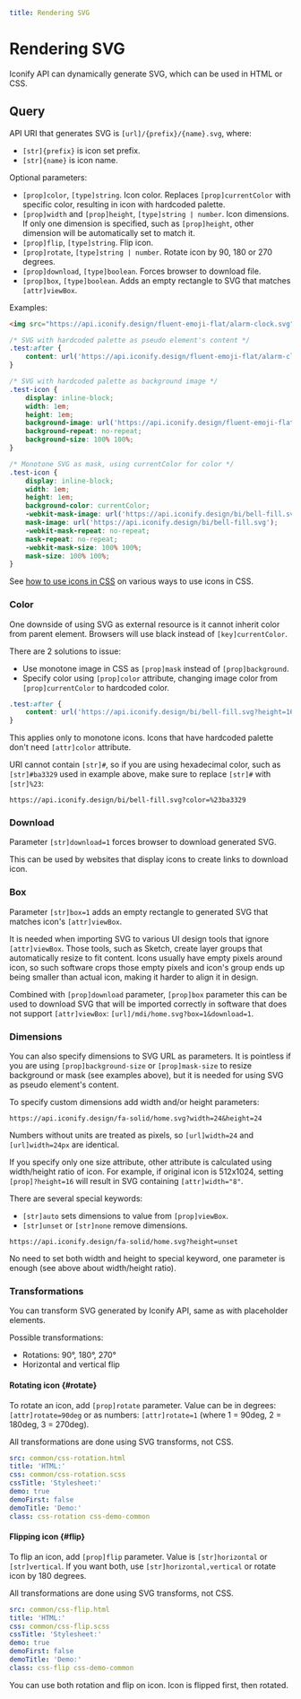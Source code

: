 ```yaml
title: Rendering SVG
```

# Rendering SVG

Iconify API can dynamically generate SVG, which can be used in HTML or CSS.

## Query

API URI that generates SVG is `[url]/{prefix}/{name}.svg`, where:

- `[str]{prefix}` is icon set prefix.
- `[str]{name}` is icon name.

Optional parameters:

- `[prop]color`, `[type]string`. Icon color. Replaces `[prop]currentColor` with specific color, resulting in icon with hardcoded palette.
- `[prop]width` and `[prop]height`, `[type]string | number`. Icon dimensions. If only one dimension is specified, such as `[prop]height`, other dimension will be automatically set to match it.
- `[prop]flip`, `[type]string`. Flip icon.
- `[prop]rotate`, `[type]string | number`. Rotate icon by 90, 180 or 270 degrees.
- `[prop]download`, `[type]boolean`. Forces browser to download file.
- `[prop]box`, `[type]boolean`. Adds an empty rectangle to SVG that matches `[attr]viewBox`.

Examples:

```html
<img src="https://api.iconify.design/fluent-emoji-flat/alarm-clock.svg" />
```

```css
/* SVG with hardcoded palette as pseudo element's content */
.test:after {
	content: url('https://api.iconify.design/fluent-emoji-flat/alarm-clock.svg?height=16');
}

/* SVG with hardcoded palette as background image */
.test-icon {
	display: inline-block;
	width: 1em;
	height: 1em;
	background-image: url('https://api.iconify.design/fluent-emoji-flat/alarm-clock.svg');
	background-repeat: no-repeat;
	background-size: 100% 100%;
}

/* Monotone SVG as mask, using currentColor for color */
.test-icon {
	display: inline-block;
	width: 1em;
	height: 1em;
	background-color: currentColor;
	-webkit-mask-image: url('https://api.iconify.design/bi/bell-fill.svg');
	mask-image: url('https://api.iconify.design/bi/bell-fill.svg');
	-webkit-mask-repeat: no-repeat;
	mask-repeat: no-repeat;
	-webkit-mask-size: 100% 100%;
	mask-size: 100% 100%;
}
```

See [how to use icons in CSS](../usage/css/index.md) on various ways to use icons in CSS.

### Color

One downside of using SVG as external resource is it cannot inherit color from parent element. Browsers will use black instead of `[key]currentColor`.

There are 2 solutions to issue:

- Use monotone image in CSS as `[prop]mask` instead of `[prop]background`.
- Specify color using `[prop]color` attribute, changing image color from `[prop]currentColor` to hardcoded color.

```css
.test:after {
	content: url('https://api.iconify.design/bi/bell-fill.svg?height=16&color=%23ba3329');
}
```

This applies only to monotone icons. Icons that have hardcoded palette don't need `[attr]color` attribute.

URI cannot contain `[str]#`, so if you are using hexadecimal color, such as `[str]#ba3329` used in example above, make sure to replace `[str]#` with `[str]%23`:

```raw
https://api.iconify.design/bi/bell-fill.svg?color=%23ba3329
```

### Download

Parameter `[str]download=1` forces browser to download generated SVG.

This can be used by websites that display icons to create links to download icon.

### Box

Parameter `[str]box=1` adds an empty rectangle to generated SVG that matches icon's `[attr]viewBox`.

It is needed when importing SVG to various UI design tools that ignore `[attr]viewBox`. Those tools, such as Sketch, create layer groups that automatically resize to fit content. Icons usually have empty pixels around icon, so such software crops those empty pixels and icon's group ends up being smaller than actual icon, making it harder to align it in design.

Combined with `[prop]download` parameter, `[prop]box` parameter this can be used to download SVG that will be imported correctly in software that does not support `[attr]viewBox`: `[url]/mdi/home.svg?box=1&download=1`.

### Dimensions

You can also specify dimensions to SVG URL as parameters. It is pointless if you are using `[prop]background-size` or `[prop]mask-size` to resize background or mask (see examples above), but it is needed for using SVG as pseudo element's content.

To specify custom dimensions add width and/or height parameters:

```raw
https://api.iconify.design/fa-solid/home.svg?width=24&height=24
```

Numbers without units are treated as pixels, so `[url]width=24` and `[url]width=24px` are identical.

If you specify only one size attribute, other attribute is calculated using width/height ratio of icon. For example, if original icon is 512x1024, setting `[prop]?height=16` will result in SVG containing `[attr]width="8"`.

There are several special keywords:

- `[str]auto` sets dimensions to value from `[prop]viewBox`.
- `[str]unset` or `[str]none` remove dimensions.

```raw
https://api.iconify.design/fa-solid/home.svg?height=unset
```

No need to set both width and height to special keyword, one parameter is enough (see above about width/height ratio).

### Transformations

You can transform SVG generated by Iconify API, same as with placeholder elements.

Possible transformations:

- Rotations: 90°, 180°, 270°
- Horizontal and vertical flip

#### Rotating icon {#rotate}

To rotate an icon, add `[prop]rotate` parameter. Value can be in degrees: `[attr]rotate=90deg` or as numbers: `[attr]rotate=1` (where 1 = 90deg, 2 = 180deg, 3 = 270deg).

All transformations are done using SVG transforms, not CSS.

```yaml
src: common/css-rotation.html
title: 'HTML:'
css: common/css-rotation.scss
cssTitle: 'Stylesheet:'
demo: true
demoFirst: false
demoTitle: 'Demo:'
class: css-rotation css-demo-common
```

#### Flipping icon {#flip}

To flip an icon, add `[prop]flip` parameter. Value is `[str]horizontal` or `[str]vertical`. If you want both, use `[str]horizontal,vertical` or rotate icon by 180 degrees.

All transformations are done using SVG transforms, not CSS.

```yaml
src: common/css-flip.html
title: 'HTML:'
css: common/css-flip.scss
cssTitle: 'Stylesheet:'
demo: true
demoFirst: false
demoTitle: 'Demo:'
class: css-flip css-demo-common
```

You can use both rotation and flip on icon. Icon is flipped first, then rotated.
